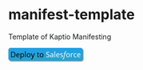 # manifest-template
Template of Kaptio Manifesting

[![Button](https://raw.githubusercontent.com/maximfesenko/manifest-template/master/img/deploy.png)](https://githubsfdeploy.herokuapp.com/app/githubdeploy/maximfesenko/manifest-template)